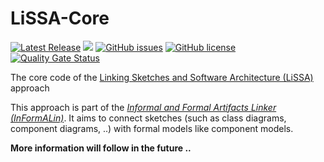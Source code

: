 # LiSSA-Core

<!-- ![Maven Deploy (Dev)](https://github.com/LiSSA-Approach/LiSSA-Core/workflows/Maven%20Deploy%20(Dev)/badge.svg) -->
[![Latest Release](https://img.shields.io/github/release/LiSSA-Approach/LiSSA-Core.svg)](https://github.com/LiSSA-Approach/LiSSA-Core/releases/latest)
[![](https://jitpack.io/v/LiSSA-Approach/LiSSA-Core.svg)](https://jitpack.io/#LiSSA-Approach/LiSSA-Core)
[![GitHub issues](https://img.shields.io/github/issues/LiSSA-Approach/LiSSA-Core.svg?style=square)](https://github.com/LiSSA-Approach/LiSSA-Core/issues)
[![GitHub license](https://img.shields.io/badge/license-MIT-blue.svg?style=square)](https://github.com/LiSSA-Approach/LiSSA-Core/blob/master/LICENCE.md)
[![Quality Gate Status](https://sonarcloud.io/api/project_badges/measure?project=LiSSA-Approach_LiSSA-Core&metric=alert_status)](https://sonarcloud.io/dashboard?id=LiSSA-Approach_LiSSA-Core)

The core code of the [Linking Sketches and Software Architecture (LiSSA)](https://github.com/LiSSA-Approach) approach

This approach is part of the *[Informal and Formal Artifacts Linker (InFormALin)](https://informalin.github.io/)*. It
aims to connect sketches (such as class diagrams, component diagrams, ..) with
formal models like component models.

**More information will follow in the future ..**
